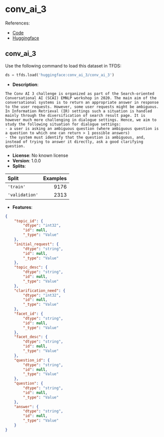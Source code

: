# conv_ai_3

References:

*   [Code](https://github.com/huggingface/datasets/blob/master/datasets/conv_ai_3)
*   [Huggingface](https://huggingface.co/datasets/conv_ai_3)


## conv_ai_3


Use the following command to load this dataset in TFDS:

```python
ds = tfds.load('huggingface:conv_ai_3/conv_ai_3')
```

*   **Description**:

```
The Conv AI 3 challenge is organized as part of the Search-oriented Conversational AI (SCAI) EMNLP workshop in 2020. The main aim of the conversational systems is to return an appropriate answer in response to the user requests. However, some user requests might be ambiguous. In Information Retrieval (IR) settings such a situation is handled mainly through the diversification of search result page. It is however much more challenging in dialogue settings. Hence, we aim to study the following situation for dialogue settings: 
- a user is asking an ambiguous question (where ambiguous question is a question to which one can return > 1 possible answers)
- the system must identify that the question is ambiguous, and, instead of trying to answer it directly, ask a good clarifying question.
```

*   **License**: No known license
*   **Version**: 1.0.0
*   **Splits**:

Split  | Examples
:----- | -------:
`'train'` | 9176
`'validation'` | 2313

*   **Features**:

```json
{
    "topic_id": {
        "dtype": "int32",
        "id": null,
        "_type": "Value"
    },
    "initial_request": {
        "dtype": "string",
        "id": null,
        "_type": "Value"
    },
    "topic_desc": {
        "dtype": "string",
        "id": null,
        "_type": "Value"
    },
    "clarification_need": {
        "dtype": "int32",
        "id": null,
        "_type": "Value"
    },
    "facet_id": {
        "dtype": "string",
        "id": null,
        "_type": "Value"
    },
    "facet_desc": {
        "dtype": "string",
        "id": null,
        "_type": "Value"
    },
    "question_id": {
        "dtype": "string",
        "id": null,
        "_type": "Value"
    },
    "question": {
        "dtype": "string",
        "id": null,
        "_type": "Value"
    },
    "answer": {
        "dtype": "string",
        "id": null,
        "_type": "Value"
    }
}
```



